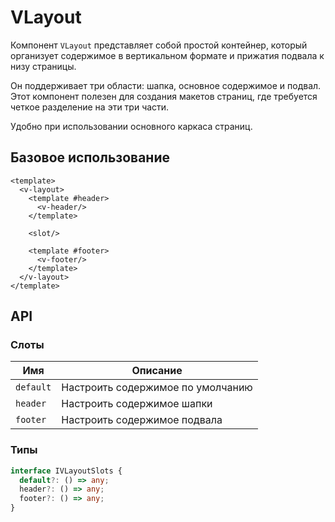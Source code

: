 # VLayout

Компонент `VLayout` представляет собой простой контейнер, который организует содержимое в вертикальном формате и прижатия подвала к низу страницы. 

Он поддерживает три области: шапка, основное содержимое и подвал. Этот компонент полезен для создания макетов страниц, где требуется четкое разделение на эти три части.

Удобно при использовании основного каркаса страниц.

## Базовое использование
```vue
<template>
  <v-layout>
    <template #header>
      <v-header/>
    </template>

    <slot/>

    <template #footer>
      <v-footer/>
    </template>
  </v-layout>
</template>
```

## API

### Слоты
| Имя       | Описание                          |
|-----------|-----------------------------------|
| `default` | Настроить содержимое по умолчанию |
| `header`  | Настроить содержимое шапки        |
| `footer`  | Настроить содержимое подвала      |

### Типы
```typescript
interface IVLayoutSlots {
  default?: () => any;
  header?: () => any;
  footer?: () => any;
}
```
